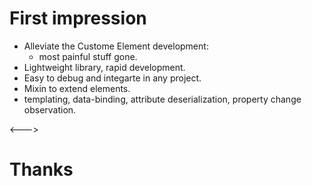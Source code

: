 # First impression

- Alleviate the Custome Element development:
  - most painful stuff gone.
- Lightweight library, rapid development.
- Easy to debug and integarte in any project.
- Mixin to extend elements.
- templating, data-binding, attribute deserialization, property change observation.

<--->

# Thanks

<span class="emoji-big-thanks"/>
